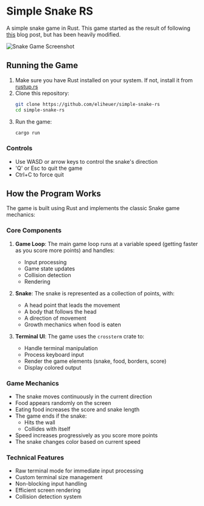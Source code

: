 # Simple Snake RS
A simple snake game in Rust. This game started as the result of following [this](https://blog.scottlogic.com/2020/10/08/lets-build-snake-with-rust.html) blog post, but has been heavily modified.

![Snake Game Screenshot](documentation/screenshot.png)

## Running the Game

1. Make sure you have Rust installed on your system. If not, install it from [rustup.rs](https://rustup.rs/)
2. Clone this repository:
   ```bash
   git clone https://github.com/eliheuer/simple-snake-rs
   cd simple-snake-rs
   ```
3. Run the game:
   ```bash
   cargo run
   ```

### Controls
- Use WASD or arrow keys to control the snake's direction
- 'Q' or Esc to quit the game
- Ctrl+C to force quit

## How the Program Works

The game is built using Rust and implements the classic Snake game mechanics:

### Core Components

1. **Game Loop**: The main game loop runs at a variable speed (getting faster as you score more points) and handles:
   - Input processing
   - Game state updates
   - Collision detection
   - Rendering

2. **Snake**: The snake is represented as a collection of points, with:
   - A head point that leads the movement
   - A body that follows the head
   - A direction of movement
   - Growth mechanics when food is eaten

3. **Terminal UI**: The game uses the `crossterm` crate to:
   - Handle terminal manipulation
   - Process keyboard input
   - Render the game elements (snake, food, borders, score)
   - Display colored output

### Game Mechanics

- The snake moves continuously in the current direction
- Food appears randomly on the screen
- Eating food increases the score and snake length
- The game ends if the snake:
  - Hits the wall
  - Collides with itself
- Speed increases progressively as you score more points
- The snake changes color based on current speed

### Technical Features

- Raw terminal mode for immediate input processing
- Custom terminal size management
- Non-blocking input handling
- Efficient screen rendering
- Collision detection system
